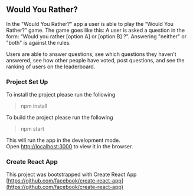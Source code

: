 ## Would You Rather?

In the "Would You Rather?" app a user is able to play the “Would You Rather?” game. The game goes like this: A user is asked a question in the form: “Would you rather [option A] or [option B] ?”. Answering "neither" or "both" is against the rules.

Users are able to answer questions, see which questions they haven’t answered, see how other people have voted, post questions, and see the ranking of users on the leaderboard.


### Project Set Up

To install the project please run the following

> npm install

To build the project please run the following

> npm start

This will run the app in the development mode.<br />
Open [http://localhost:3000](http://localhost:3000) to view it in the browser.


### Create React App
This project was bootstrapped with Create React App [https://github.com/facebook/create-react-app](https://github.com/facebook/create-react-app)
